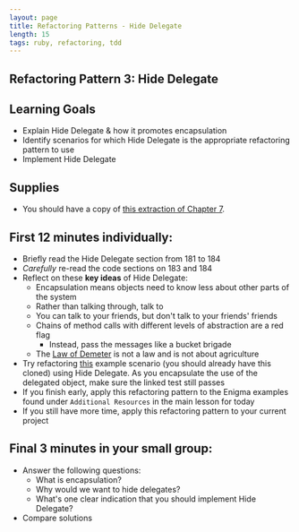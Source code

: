 ```yaml
---
layout: page
title: Refactoring Patterns - Hide Delegate
length: 15
tags: ruby, refactoring, tdd
---
```


## Refactoring Pattern 3: Hide Delegate

## Learning Goals

* Explain Hide Delegate & how it promotes encapsulation
* Identify scenarios for which Hide Delegate is the appropriate refactoring pattern to use
* Implement Hide Delegate

## Supplies

* You should have a copy of
[this extraction of Chapter 7](https://dl.dropboxusercontent.com/u/69001/Refactoring/Refactoring%20-%20Chapter%207.pdf).

## First 12 minutes individually:

* Briefly read the Hide Delegate section from 181 to 184
* *Carefully* re-read the code sections on 183 and 184
* Reflect on these **key ideas** of Hide Delegate:
  *  Encapsulation means objects need to know less about other parts of the system
    * Rather than talking through, talk to
    * You can talk to your friends, but don't talk to your friends' friends
  * Chains of method calls with different levels of abstraction are a red flag
    * Instead, pass the messages like a bucket brigade
  * The [Law of Demeter](http://en.wikipedia.org/wiki/Law_of_Demeter) is not a law and is not about agriculture
* Try refactoring [this](https://github.com/turingschool-examples/refactoring_patterns/blob/master/test/station_3_hide_delegate_test.rb) example scenario (you should already have this cloned) using Hide Delegate. As you encapsulate the use of the delegated object, make sure the linked test still passes
* If you finish early, apply this refactoring pattern to the Enigma examples found under `Additional Resources` in the main lesson for today
* If you still have more time, apply this refactoring pattern to your current project

## Final 3 minutes in your small group:

* Answer the following questions:
  * What is encapsulation?
  * Why would we want to hide delegates?
  * What's one clear indication that you should implement Hide Delegate?
* Compare solutions

